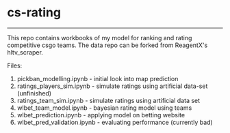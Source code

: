 # cs-rating
---

This repo contains workbooks of my model for ranking and rating competitive csgo teams.  The data repo can be forked from ReagentX's hltv_scraper.

Files:

1. pickban_modelling.ipynb - initial look into map prediction
2. ratings_players_sim.ipynb - simulate ratings using artificial data-set (unfinished)
3. ratings_team_sim.ipynb - simulate ratings using artificial data set
4. wlbet_team_model.ipynb - bayesian rating model using teams
5. wlbet_prediction.ipynb - applying model on betting website
6. wlbet_pred_validation.ipynb - evaluating performance (currently bad)